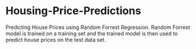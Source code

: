 # Housing-Price-Predictions
Predicting House Prices using Random Forrest Regression. Random Forrest model is trained on a training set and the trained model is then used to predict house prices on the test data set.
